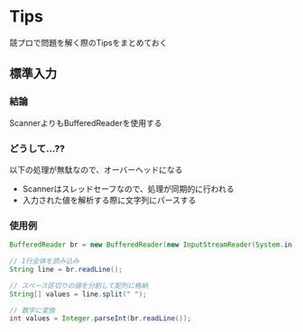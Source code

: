 # Tips

競プロで問題を解く際のTipsをまとめておく

## 標準入力

### 結論

ScannerよりもBufferedReaderを使用する

### どうして...??

以下の処理が無駄なので、オーバーヘッドになる

- Scannerはスレッドセーフなので、処理が同期的に行われる
- 入力された値を解析する際に文字列にパースする

### 使用例

```java
BufferedReader br = new BufferedReader(new InputStreamReader(System.in));

// 1行全体を読み込み
String line = br.readLine();

// スペース区切りの値を分割して配列に格納
String[] values = line.split(" ");

// 数字に変換
int values = Integer.parseInt(br.readLine());
```